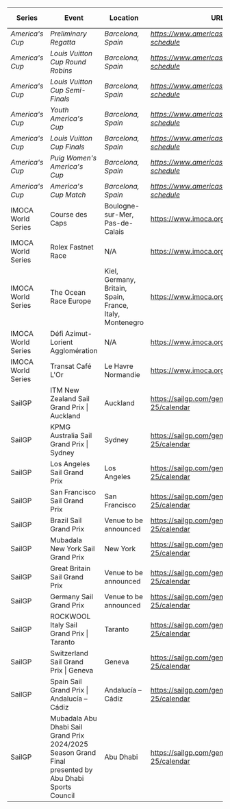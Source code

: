 | Series             | Event                                                                                             | Location                                                              | URL                                                 | Start Date   | End Date     |
| ------------------ | ------------------------------------------------------------------------------------------------- | --------------------------------------------------------------------- | --------------------------------------------------- | ------------ | ------------ |
| *America's Cup*    | *Preliminary Regatta*                                                                             | *Barcelona, Spain*                                                    | *https://www.americascup.com/en/ac37-schedule*      | *2024-08-22* | *2024-08-25* |
| *America's Cup*    | *Louis Vuitton Cup Round Robins*                                                                  | *Barcelona, Spain*                                                    | *https://www.americascup.com/en/ac37-schedule*      | *2024-08-29* | *2024-09-08* |
| *America's Cup*    | *Louis Vuitton Cup Semi-Finals*                                                                   | *Barcelona, Spain*                                                    | *https://www.americascup.com/en/ac37-schedule*      | *2024-09-14* | *2024-09-19* |
| *America's Cup*    | *Youth America's Cup*                                                                             | *Barcelona, Spain*                                                    | *https://www.americascup.com/en/ac37-schedule*      | *2024-09-17* | *2024-09-26* |
| *America's Cup*    | *Louis Vuitton Cup Finals*                                                                        | *Barcelona, Spain*                                                    | *https://www.americascup.com/en/ac37-schedule*      | *2024-09-26* | *2024-10-05* |
| *America's Cup*    | *Puig Women's America's Cup*                                                                      | *Barcelona, Spain*                                                    | *https://www.americascup.com/en/ac37-schedule*      | *2024-10-05* | *2024-10-13* |
| *America's Cup*    | *America's Cup Match*                                                                             | *Barcelona, Spain*                                                    | *https://www.americascup.com/en/ac37-schedule*      | *2024-10-12* | *2024-10-21* |
| IMOCA World Series | Course des Caps                                                                                   | Boulogne-sur-Mer, Pas-de-Calais                                       | https://www.imoca.org/                               | 2025-06-29   | 2025-06-29   |
| IMOCA World Series | Rolex Fastnet Race                                                                                | N/A                                                                   | https://www.imoca.org/                               | 2025-07      | 2025-07      |
| IMOCA World Series | The Ocean Race Europe                                                                             | Kiel, Germany, Britain, Spain, France, Italy, Montenegro             | https://www.imoca.org/                               | 2025-08-10   | 2025-08-10   |
| IMOCA World Series | Défi Azimut-Lorient Agglomération                                                                 | N/A                                                                   | https://www.imoca.org/                               | 2025-09      | 2025-09      |
| IMOCA World Series | Transat Café L'Or                                                                                 | Le Havre Normandie                                                      | https://www.imoca.org/                               | 2025-10-26   | 2025-10-26   |
| SailGP             | ITM New Zealand Sail Grand Prix &#124; Auckland                                                   | Auckland                                                              | https://sailgp.com/general/24-25/calendar           | 2025-01-18   | 2025-01-19   |
| SailGP             | KPMG Australia Sail Grand Prix &#124; Sydney                                                      | Sydney                                                                | https://sailgp.com/general/24-25/calendar           | 2025-02-08   | 2025-02-09   |
| SailGP             | Los Angeles Sail Grand Prix                                                                       | Los Angeles                                                           | https://sailgp.com/general/24-25/calendar           | 2025-03-15   | 2025-03-16   |
| SailGP             | San Francisco Sail Grand Prix                                                                     | San Francisco                                                         | https://sailgp.com/general/24-25/calendar           | 2025-03-22   | 2025-03-23   |
| SailGP             | Brazil Sail Grand Prix                                                                            | Venue to be announced                                                 | https://sailgp.com/general/24-25/calendar           | 2025-05-03   | 2025-05-04   |
| SailGP             | Mubadala New York Sail Grand Prix                                                                 | New York                                                              | https://sailgp.com/general/24-25/calendar           | 2025-06-07   | 2025-06-08   |
| SailGP             | Great Britain Sail Grand Prix                                                                     | Venue to be announced                                                 | https://sailgp.com/general/24-25/calendar           | 2025-07-19   | 2025-07-20   |
| SailGP             | Germany Sail Grand Prix                                                                           | Venue to be announced                                                 | https://sailgp.com/general/24-25/calendar           | 2025-08-16   | 2025-08-17   |
| SailGP             | ROCKWOOL Italy Sail Grand Prix &#124; Taranto                                                     | Taranto                                                               | https://sailgp.com/general/24-25/calendar           | 2025-09-06   | 2025-09-07   |
| SailGP             | Switzerland Sail Grand Prix &#124; Geneva                                                         | Geneva                                                                | https://sailgp.com/general/24-25/calendar           | 2025-09-20   | 2025-09-21   |
| SailGP             | Spain Sail Grand Prix &#124; Andalucía – Cádiz                                                    | Andalucía – Cádiz                                                     | https://sailgp.com/general/24-25/calendar           | 2025-10-04   | 2025-10-05   |
| SailGP             | Mubadala Abu Dhabi Sail Grand Prix 2024/2025 Season Grand Final presented by Abu Dhabi Sports Council | Abu Dhabi                                                             | https://sailgp.com/general/24-25/calendar           | 2025-11-29   | 2025-11-30   |